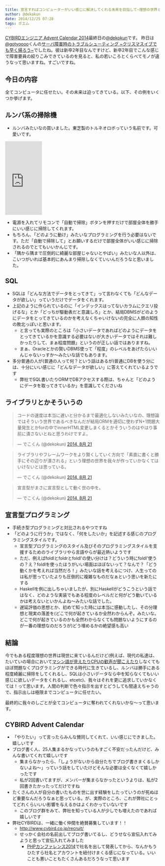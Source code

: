 ```yaml
---
title: 宣言すればコンピューターがいい感じに解決してくれる未来を目指して~理想の世界と現実の壁~
author: @dekokun
date: 2014/12/25 07:28
tags: ポエム
---
```


[CYBIRDエンジニア Advent Calendar 2014](http://qiita.com/advent-calendar/2014/cybird)最終日の[@dekokun](https://twitter.com/dekokun)です。
昨日は[@gotyoooo](http://qiita.com/gotyoooo)くんの[サーバ障害時のトラブルシューティング ~クリスマスイブでも早く帰ろう~]()でしたね。彼は新卒2年目なんですけど、新卒2年目でこんな感じで障害要員の絞りこみできているのを見ると、私の若いころとくらべてモノが違うなって思いますね。すごいですね。

## 今日の内容

全てコンピュータに任せたい。その未来は迫ってきている。以下、その例をいくつか挙げます。

## ルンバ系の掃除機

- ルンバみたいなの買いました。東芝製のトルネオロボっていう名前です。可愛いです。

<iframe src="http://rcm-fe.amazon-adsystem.com/e/cm?t=dekokun-22&o=9&p=8&l=as1&asins=B00N2O3KJE&ref=qf_sp_asin_til&fc1=000000&IS2=1&lt1=_blank&m=amazon&lc1=0000FF&bc1=000000&bg1=FFFFFF&f=ifr" style="width:120px;height:240px;" scrolling="no" marginwidth="0" marginheight="0" frameborder="0"></iframe>

- 電源を入れてリモコンで「自動で掃除」ボタンを押すだけで部屋全体を勝手にいい感じに掃除してくれます。
- もちろん、「どのように動け」みたいなプログラミングを行う必要はないです。ただ「自動で掃除して」とお願いするだけで部屋全体がいい感じに掃除されるのでとてもいいかんじです。
- 「隅から隅まで圧倒的に綺麗な部屋じゃないとやばい」みたいな人以外は、こいつがいれば基本的にあんまり掃除しなくていいんだろうなと思いました。

## SQL

- SQLは「どんな方法でデータをとってきて」って言わなくても「どんなデータが欲しい」っていうだけでデータをくれます。
- 上記のように作られているのに「インデックスはってないカラムにクエリ投げるな」とか「どっちが駆動表だと意識しろ」とか、結局DBMSがどのようにデータをとってきているのかを考えなくちゃいけないの完全に人類の知性の敗北っぽいと思います。
    - と言っても実際のところは「小さいデータであればどのようにデータをとってきているかを意識する必要はないが大きいデータではそれは難しかったりして、まぁ程度問題」というのが正しい話ではありますね。
    - まぁ、Oracleとかの賢いDBMS使って「程度」のレベルをあげたらいいんじゃないっすか〜みたいな話でもあります。
- 多分普通の人が(普通の人って何？という話はあるが)普通にDBを使う分には、十分にいい感じに「どんなデータが欲しい」に答えてくれているようです
    - 弊社でSQL書いたりORMでDBアクセスする際は、ちゃんと「どのようにデータを取ってきているか」を意識してくださいね

## ライブラリとかそういうの

<blockquote class="twitter-tweet" lang="ja"><p>コードの速度は本当に遅いと分かるまで最適化しないみたいなの、理想論ではそういう世界であるべきなんだが結局ORMを適切に使わずN+1問題大量発生とかforの中でinnerHTML変更しまくるとかそういうのはやはり事前に潰さないとねと思うわけですよ。</p>&mdash; でこくん (@dekokun) <a href="https://twitter.com/dekokun/statuses/502378200467382273">2014, 8月 21</a></blockquote>
<script async src="//platform.twitter.com/widgets.js" charset="utf-8"></script>
<blockquote class="twitter-tweet" lang="ja"><p>ライブラリやフレームワークをより賢くしていく方向で「素直に書くと勝手にその辺りが潰される」という理想の世界を我々が作っていかなくてはいけないとは思っている。</p>&mdash; でこくん (@dekokun) <a href="https://twitter.com/dekokun/statuses/502378607944028160">2014, 8月 21</a></blockquote>
<script async src="//platform.twitter.com/widgets.js" charset="utf-8"></script>
<blockquote class="twitter-tweet" lang="ja"><p>宣言型がまさに宣言型として動く世の中を。</p>&mdash; でこくん (@dekokun) <a href="https://twitter.com/dekokun/statuses/502378737405403136">2014, 8月 21</a></blockquote>
<script async src="//platform.twitter.com/widgets.js" charset="utf-8"></script>

## 宣言型プログラミング

- 手続き型プログラミングと対比されるやつですね
- 「どのように行うか」ではなく、「何をしたいか」を記述する感じのプログラミングスタイルです。
    - 宣言型プログラミングのスタイル及びそのプログラミングスタイルを支援するためのライブラリやら言語やらが最近熱いようです
    - ただ、例えばfoldlとfoldrとfoldl'の使い分けは？どういう時にfoldl'使うの？え？foldlを使ったほうがいい場面はほぼないって？なんで？「どう動くかを考えれば当然だろ！」みたいな話を考えるにつけ、人生ってのは私が思っていたよりも圧倒的に複雑なものだなぁという思いを新たにする
    - Haskellを例に出しちゃいましたが、別にHaskellがどうこうという話ではなく、どのような実装でもある程度のレベルだと何がどう動いているかは考えないといかんよね〜みたいな話でした。
    - 遅延評価の思想とか、初めて知った時には本当に感動したし、その分理想と現実の落差を(どこで何が起きているか全然わからんぞ。みたいな。どこで何が起きているのかも全然わからなくても問題ないようにするのが一番の理想なのだろうが)どう埋めるかの絶望感も高い

## 結論

今でもある程度理想の世界は現世に来ているんだけど(例えば、現代の私達は、たいていの場合において[マシン語が見えたりCPUの歓声が聞こえたり](http://togetter.com/li/675599)しなくてもほぼ問題なくプログラミングができる時代に生きているし、ルンバは勝手にある程度綺麗に掃除をしてくれるし、SQLは小さいデータなら中を知らなくてもいい感じに欲しいデータをくれるし、etcetc)、我々はそれを更に追求していかなくては！って思います。人間の判断で色々指示を出すとどうしても間違えちゃうので、指示出しは極限までコンピュータに任せたい。

最終的に我々のしごとが全てコンピュータに奪われてくれないかな〜って思います。

## CYBIRD Advent Calendar

- 「やりたい」って言ったらみんな賛同してくれて、いい感じにできました。嬉しいです
- ブログ書く人、25人集まるかなっていうのもすごく不安だったんだけど、みんな書いてくれて嬉しいです
    - 集まらなかったら、「しょうがないから自分たちでブログ書きまくるしかないよね〜」っていう話をしていたけどそんな必要は全くなくて嬉しかったです
    - 私が2回書いてますが、メンバーが集まらなかったというよりは、私が2回書きたかったってだけですね
- たくさんの人が自分の書いたものを世に出す経験をしたっていうのが死ぬほど重要なんだろうなぁと思っている。が、実際のところ、これが弊社にとってどれくらいいい影響を与えるかはよくわかっていないです
    - このブログ群をみて、弊社を知っている人が少しでも増えたのであれば嬉しいです
- 弊社CYBIRDは、一緒に働く仲間を絶賛募集しています！！
    - http://www.cybird.co.jp/recruit/
    - せっかく会社の名前出してブログ書いてるし、どうせなら宣伝入れてみようと思って宣伝入れてみました
        - [PHPカンファレンス2014](http://phpcon.php.gr.jp/w/2014/)で社名を出して発表してから、なんかもうひたすら社名とアカウントを紐付けまくる感じになっている。いいことも悪いこともたくさんあるだろうなって思います

